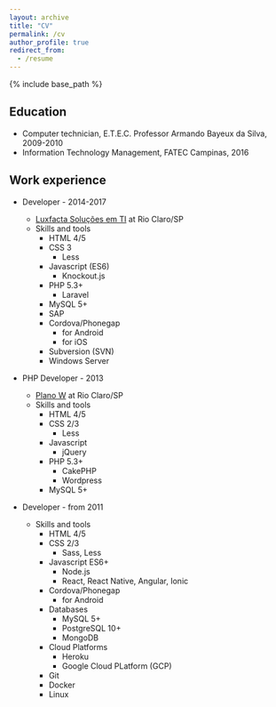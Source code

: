 ```yaml
---
layout: archive
title: "CV"
permalink: /cv
author_profile: true
redirect_from:
  - /resume
---
```


{% include base_path %}

## Education
* Computer technician, E.T.E.C. Professor Armando Bayeux da Silva, 2009-2010
* Information Technology Management, FATEC Campinas, 2016

## Work experience
* Developer - 2014-2017
  * [Luxfacta Soluções em TI](https://www.luxfacta.com/) at Rio Claro/SP
  * Skills and tools
    * HTML 4/5
    * CSS 3
      * Less
    * Javascript (ES6)
      * Knockout.js
    * PHP 5.3+
      * Laravel
    * MySQL 5+
    * SAP
    * Cordova/Phonegap
      * for Android
      * for iOS
    * Subversion (SVN)
    * Windows Server

* PHP Developer - 2013
  * [Plano W](/# "Has no site") at Rio Claro/SP
  * Skills and tools
    * HTML 4/5
    * CSS 2/3
      * Less
    * Javascript
      * jQuery
    * PHP 5.3+
      * CakePHP
      * Wordpress
    * MySQL 5+

* Developer - from 2011
  * Skills and tools
    * HTML 4/5
    * CSS 2/3
      * Sass, Less
    * Javascript ES6+
      * Node.js
      * React, React Native, Angular, Ionic
    * Cordova/Phonegap
      * for Android
    * Databases
      * MySQL 5+
      * PostgreSQL 10+
      * MongoDB
    * Cloud Platforms
      * Heroku
      * Google Cloud PLatform (GCP)
    * Git
    * Docker
    * Linux

